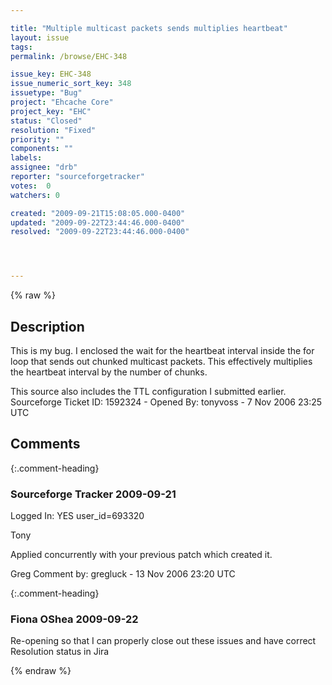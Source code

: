 ```yaml
---

title: "Multiple multicast packets sends multiplies heartbeat"
layout: issue
tags: 
permalink: /browse/EHC-348

issue_key: EHC-348
issue_numeric_sort_key: 348
issuetype: "Bug"
project: "Ehcache Core"
project_key: "EHC"
status: "Closed"
resolution: "Fixed"
priority: ""
components: ""
labels: 
assignee: "drb"
reporter: "sourceforgetracker"
votes:  0
watchers: 0

created: "2009-09-21T15:08:05.000-0400"
updated: "2009-09-22T23:44:46.000-0400"
resolved: "2009-09-22T23:44:46.000-0400"




---
```


{% raw %}

## Description

<div markdown="1" class="description">

This is my bug.  I enclosed the wait for the heartbeat
interval inside the for loop that sends out chunked
multicast packets.  This effectively multiplies the
heartbeat interval by the number of chunks.

This source also includes the TTL configuration I
submitted earlier.
Sourceforge Ticket ID: 1592324 - Opened By: tonyvoss - 7 Nov 2006 23:25 UTC

</div>

## Comments


{:.comment-heading}
### **Sourceforge Tracker** <span class="date">2009-09-21</span>

<div markdown="1" class="comment">

Logged In: YES 
user\_id=693320

Tony

Applied concurrently with your previous patch which created it.

Greg
Comment by: gregluck - 13 Nov 2006 23:20 UTC

</div>


{:.comment-heading}
### **Fiona OShea** <span class="date">2009-09-22</span>

<div markdown="1" class="comment">

Re-opening so that I can properly close out these issues and have correct Resolution status in Jira

</div>



{% endraw %}
